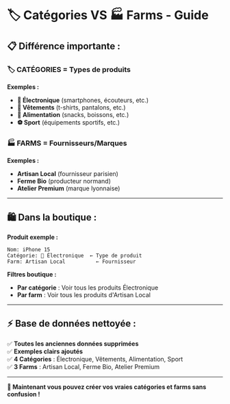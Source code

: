 # 🏷️ Catégories VS 🏭 Farms - Guide

## 📋 **Différence importante :**

### **🏷️ CATÉGORIES = Types de produits**
**Exemples :**
- **📱 Électronique** (smartphones, écouteurs, etc.)
- **👕 Vêtements** (t-shirts, pantalons, etc.)  
- **🍎 Alimentation** (snacks, boissons, etc.)
- **⚽ Sport** (équipements sportifs, etc.)

### **🏭 FARMS = Fournisseurs/Marques**
**Exemples :**
- **Artisan Local** (fournisseur parisien)
- **Ferme Bio** (producteur normand)
- **Atelier Premium** (marque lyonnaise)

---

## 🛍️ **Dans la boutique :**

**Produit exemple :**
```
Nom: iPhone 15
Catégorie: 📱 Électronique  ← Type de produit
Farm: Artisan Local          ← Fournisseur
```

**Filtres boutique :**
- **Par catégorie** : Voir tous les produits Électronique
- **Par farm** : Voir tous les produits d'Artisan Local

---

## ⚡ **Base de données nettoyée :**

✅ **Toutes les anciennes données supprimées**  
✅ **Exemples clairs ajoutés**  
✅ **4 Catégories** : Électronique, Vêtements, Alimentation, Sport  
✅ **3 Farms** : Artisan Local, Ferme Bio, Atelier Premium  

---

**🎯 Maintenant vous pouvez créer vos vraies catégories et farms sans confusion !**